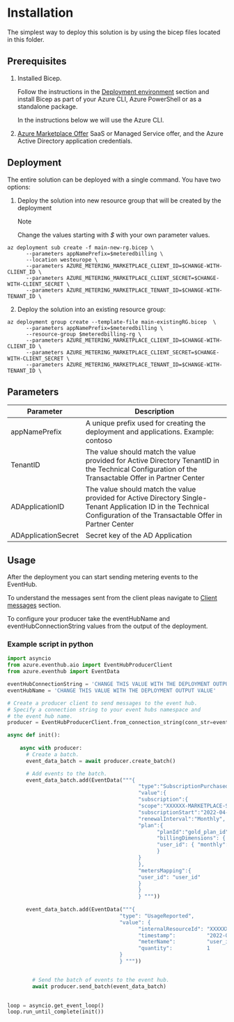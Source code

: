 # Installation

The simplest way to deploy this solution is by using the bicep files located in this folder.

## Prerequisites

1. Installed Bicep.

      Follow the instructions in the [Deployment environment](https://docs.microsoft.com/en-us/azure/azure-resource-manager/bicep/install#deployment-environment) section and install Bicep as part of your Azure CLI, Azure PowerShell or as a standalone package.

      In the instructions below we will use the Azure CLI.

2. [Azure Marketplace Offer](https://docs.microsoft.com/en-us/azure/marketplace/azure-app-offer-setup) SaaS or Managed Service offer, and the Azure Active Directory application credentials.

## Deployment

The entire solution can be deployed with a single command. You have two options:

1. Deploy the solution into new resource group that will be created by the deployment

      > [!NOTE]
      > Change the values starting with *$* with your own parameter values.

```azurecli
az deployment sub create -f main-new-rg.bicep \
      --parameters appNamePrefix=$meteredbilling \
      --location westeurope \
      --parameters AZURE_METERING_MARKETPLACE_CLIENT_ID=$CHANGE-WITH-CLIENT_ID \
      --parameters AZURE_METERING_MARKETPLACE_CLIENT_SECRET=$CHANGE-WITH-CLIENT_SECRET \
      --parameters AZURE_METERING_MARKETPLACE_TENANT_ID=$CHANGE-WITH-TENANT_ID \
```

2. Deploy the solution into an existing resource group:

```azurecli
az deployment group create --template-file main-existingRG.bicep  \
      --parameters appNamePrefix=$meteredbilling \
      --resource-group $meteredbilling-rg \
      --parameters AZURE_METERING_MARKETPLACE_CLIENT_ID=$CHANGE-WITH-CLIENT_ID \
      --parameters AZURE_METERING_MARKETPLACE_CLIENT_SECRET=$CHANGE-WITH-CLIENT_SECRET \
      --parameters AZURE_METERING_MARKETPLACE_TENANT_ID=$CHANGE-WITH-TENANT_ID \
```

## Parameters

| Parameter | Description |
|-----------| -------------|
| appNamePrefix | A unique prefix used for creating the deployment and applications. Example: contoso |
| TenantID | The value should match the value provided for Active Directory TenantID in the Technical Configuration of the Transactable Offer in Partner Center |
| ADApplicationID | The value should match the value provided for Active Directory Single-Tenant Application ID in the Technical Configuration of the Transactable Offer in Partner Center |
| ADApplicationSecret | Secret key of the AD Application |

## Usage

After the deployment you can start sending metering events to the EventHub.

To understand the messages sent from the client pleas navigate to [Client messages](metered-billing-accelerator#client-messages) section.

To configure your producer take the eventHubName and eventHubConnectionString values from the output of the deployment.

### Example script in python

```python
import asyncio
from azure.eventhub.aio import EventHubProducerClient
from azure.eventhub import EventData

eventHubConnectionString = 'CHANGE THIS VALUE WITH THE DEPLOYMENT OUTPUT VALUE'
eventHubName = 'CHANGE THIS VALUE WITH THE DEPLOYMENT OUTPUT VALUE'

# Create a producer client to send messages to the event hub.
# Specify a connection string to your event hubs namespace and
# the event hub name.
producer = EventHubProducerClient.from_connection_string(conn_str=eventHubConnectionString, eventhub_name=eventHubName)

async def init():
    
    async with producer:
      # Create a batch.
      event_data_batch = await producer.create_batch()

      # Add events to the batch.
      event_data_batch.add(EventData("""{
                                          "type":"SubscriptionPurchased",
                                          "value":{
                                          "subscription":{
                                          "scope":"XXXXXX-MARKETPLACE-SUBSCRIPTION-ID",
                                          "subscriptionStart":"2022-04-08T08:45:20Z",
                                          "renewalInterval":"Monthly",
                                          "plan":{
                                                "planId":"gold_plan_id",
                                                "billingDimensions": {
                                                "user_id": { "monthly": 10, "annually": 0 },
                                                }
                                          }
                                          },
                                          "metersMapping":{
                                          "user_id": "user_id"
                                          }
                                          }
                                          } """))
      
      event_data_batch.add(EventData("""{
                                    "type": "UsageReported",
                                    "value": {
                                          "internalResourceId": "XXXXXX-MARKETPLACE-SUBSCRIPTION-ID",
                                          "timestamp":          "2022-04-08T08:45:20Z",
                                          "meterName":          "user_id",
                                          "quantity":           1
                                    }
                                    } """))


        # Send the batch of events to the event hub.
        await producer.send_batch(event_data_batch)

      
loop = asyncio.get_event_loop()
loop.run_until_complete(init())

```
